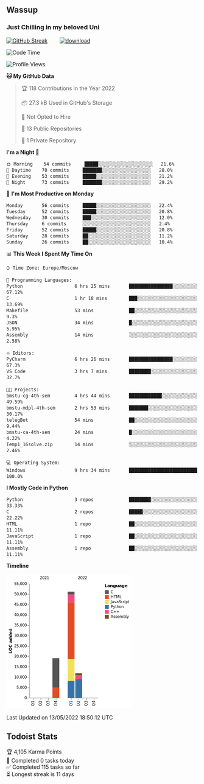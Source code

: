 ## Wassup 
### Just Chilling in my beloved Uni 

<!--
-->

[![GitHub Streak](http://github-readme-streak-stats.herokuapp.com?user=archeoss&theme=shades-of-purple&hide_border=true&date_format=j%20M%5B%20Y%5D)](https://git.io/streak-stats)&nbsp;&nbsp;&nbsp;&nbsp;&nbsp;&nbsp;&nbsp;&nbsp;[![download](https://user-images.githubusercontent.com/68448737/147796309-d8b65b1d-4dde-40d9-b03a-2b42aaa6cd43.jpeg)
](https://bmstu.ru/)

<!--START_SECTION:waka-->
![Code Time](http://img.shields.io/badge/Code%20Time-0%20secs-blue)

![Profile Views](http://img.shields.io/badge/Profile%20Views-2-blue)

**🐱 My GitHub Data** 

> 🏆 118 Contributions in the Year 2022
 > 
> 📦 27.3 kB Used in GitHub's Storage 
 > 
> 🚫 Not Opted to Hire
 > 
> 📜 13 Public Repositories 
 > 
> 🔑 1 Private Repository 
 > 
**I'm a Night 🦉** 

```text
🌞 Morning    54 commits     █████░░░░░░░░░░░░░░░░░░░░   21.6% 
🌆 Daytime    70 commits     ███████░░░░░░░░░░░░░░░░░░   28.0% 
🌃 Evening    53 commits     █████░░░░░░░░░░░░░░░░░░░░   21.2% 
🌙 Night      73 commits     ███████░░░░░░░░░░░░░░░░░░   29.2%

```
📅 **I'm Most Productive on Monday** 

```text
Monday       56 commits     █████░░░░░░░░░░░░░░░░░░░░   22.4% 
Tuesday      52 commits     █████░░░░░░░░░░░░░░░░░░░░   20.8% 
Wednesday    30 commits     ███░░░░░░░░░░░░░░░░░░░░░░   12.0% 
Thursday     6 commits      ░░░░░░░░░░░░░░░░░░░░░░░░░   2.4% 
Friday       52 commits     █████░░░░░░░░░░░░░░░░░░░░   20.8% 
Saturday     28 commits     ██░░░░░░░░░░░░░░░░░░░░░░░   11.2% 
Sunday       26 commits     ██░░░░░░░░░░░░░░░░░░░░░░░   10.4%

```


📊 **This Week I Spent My Time On** 

```text
⌚︎ Time Zone: Europe/Moscow

💬 Programming Languages: 
Python                   6 hrs 25 mins       ████████████████░░░░░░░░░   67.12% 
C                        1 hr 18 mins        ███░░░░░░░░░░░░░░░░░░░░░░   13.69% 
Makefile                 53 mins             ██░░░░░░░░░░░░░░░░░░░░░░░   9.3% 
JSON                     34 mins             █░░░░░░░░░░░░░░░░░░░░░░░░   5.95% 
Assembly                 14 mins             ░░░░░░░░░░░░░░░░░░░░░░░░░   2.58%

🔥 Editors: 
PyCharm                  6 hrs 26 mins       ████████████████░░░░░░░░░   67.3% 
VS Code                  3 hrs 7 mins        ████████░░░░░░░░░░░░░░░░░   32.7%

🐱‍💻 Projects: 
bmstu-cg-4th-sem         4 hrs 44 mins       ████████████░░░░░░░░░░░░░   49.59% 
bmstu-mdpl-4th-sem       2 hrs 53 mins       ███████░░░░░░░░░░░░░░░░░░   30.17% 
telegBot                 54 mins             ██░░░░░░░░░░░░░░░░░░░░░░░   9.44% 
bmstu-ca-4th-sem         24 mins             █░░░░░░░░░░░░░░░░░░░░░░░░   4.22% 
Temp1_16solve.zip        14 mins             ░░░░░░░░░░░░░░░░░░░░░░░░░   2.46%

💻 Operating System: 
Windows                  9 hrs 34 mins       █████████████████████████   100.0%

```

**I Mostly Code in Python** 

```text
Python                   3 repos             ████████░░░░░░░░░░░░░░░░░   33.33% 
C                        2 repos             █████░░░░░░░░░░░░░░░░░░░░   22.22% 
HTML                     1 repo              ██░░░░░░░░░░░░░░░░░░░░░░░   11.11% 
JavaScript               1 repo              ██░░░░░░░░░░░░░░░░░░░░░░░   11.11% 
Assembly                 1 repo              ██░░░░░░░░░░░░░░░░░░░░░░░   11.11%

```


**Timeline**

![Chart not found](https://raw.githubusercontent.com/archeoss/archeoss/master/charts/bar_graph.png) 


 Last Updated on 13/05/2022 18:50:12 UTC
<!--END_SECTION:waka-->

## Todoist Stats

<!-- TODO-IST:START -->
🏆  4,105 Karma Points           
🌸  Completed 0 tasks today           
✅  Completed 115 tasks so far           
⏳  Longest streak is 11 days
<!-- TODO-IST:END -->
